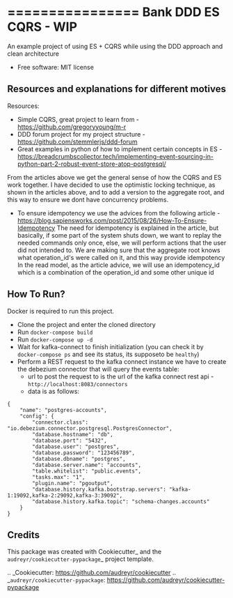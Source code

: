 ================
Bank DDD ES CQRS - WIP
================

An example project of using ES + CQRS while using the DDD approach and clean architecture


* Free software: MIT license

Resources and explanations for different motives
--------
Resources:
 - Simple CQRS, great project to learn from - https://github.com/gregoryyoung/m-r
 - DDD forum project for my project structure - https://github.com/stemmlerjs/ddd-forum
 - Great examples in python of how to implement certain concepts in ES - https://breadcrumbscollector.tech/implementing-event-sourcing-in-python-part-2-robust-event-store-atop-postgresql/

 From the articles above we get the general sense of how the CQRS and ES work together.
 I have decided to use the optimistic locking technique, as shown in the articles above, and to add a version to the
 aggregate root, and this way to ensure we dont have concurrency problems.

 - To ensure idempotency we use the advices from the following article - https://blog.sapiensworks.com/post/2015/08/26/How-To-Ensure-Idempotency
   The need for idempotency is explained in the article, but basically, if some part of the system shuts down,
   we want to replay the needed commands only once, else, we will perform actions that the user did not intended to.
   We are making sure that the aggregate root knows what operation_id's were called on it, and this way provide idempotency
   In the read model, as the article advice, we will use an idempotency_id which is a combination of the operation_id and some other unique id

How To Run?
----------
Docker is required to run this project.

- Clone the project and enter the cloned directory
- Run `docker-compose build`
- Run `docker-compose up -d`
- Wait for kafka-connect to finish initialization (you can check it by `docker-compose ps` and see its status, its supposeto be `healthy`)
- Perform a REST request to the kafka connect instance we have to create the debezium connector that will query the events table:
    - url to post the request to is the url of the kafka connect rest api - `http://localhost:8083/connectors`
    - data is as follows:

```
{
    "name": "postgres-accounts",
    "config": {
        "connector.class": "io.debezium.connector.postgresql.PostgresConnector",
        "database.hostname": "db",
        "database.port": "5432",
        "database.user": "postgres",
        "database.password": "123456789",
        "database.dbname": "postgres",
        "database.server.name": "accounts",
        "table.whitelist": "public.events",
        "tasks.max": "1",
        "plugin.name": "pgoutput",
        "database.history.kafka.bootstrap.servers": "kafka-1:19092,kafka-2:29092,kafka-3:39092",
        "database.history.kafka.topic": "schema-changes.accounts"
    }
}
```


Credits
-------

This package was created with Cookiecutter_ and the `audreyr/cookiecutter-pypackage`_ project template.

.. _Cookiecutter: https://github.com/audreyr/cookiecutter
.. _`audreyr/cookiecutter-pypackage`: https://github.com/audreyr/cookiecutter-pypackage
